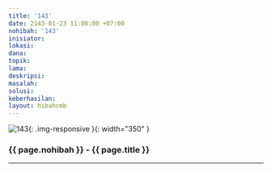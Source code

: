 ```yaml
---
title: '143'
date: 2143-01-23 11:08:00 +07:00
nohibah: '143'
inisiator: 
lokasi: 
dana: 
topik: 
lama: 
deskripsi: 
masalah: 
solusi: 
keberhasilan: 
layout: hibahcmb
---
```


![143](/static/img/hibahcmb/143.png){: .img-responsive }{: width="350" }

### {{ page.nohibah }} - {{ page.title }}

---
